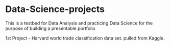 # Data-Science-projects
This is a testbed for Data Analysis and practicing Data Science for the purpose of building a presentable portfolio

1st Project - Harvard world trade classification data set. pulled from Kaggle.
